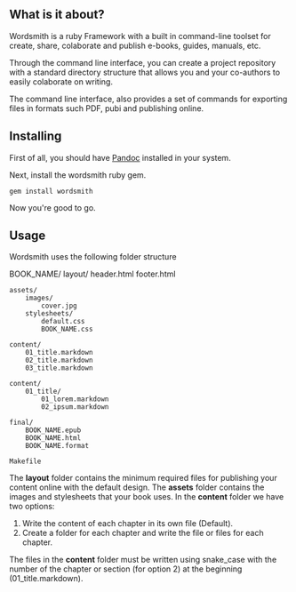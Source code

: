 ## What is it about?

Wordsmith is a ruby Framework with a built in command-line toolset for
create, share, colaborate and publish e-books, guides, manuals, etc.

Through the command line interface, you can create a project repository
with a standard directory structure that allows you and your co-authors to
easily colaborate on writing.

The command line interface, also provides a set of commands for
exporting files in formats such PDF, pubi and publishing online.

## Installing

First of all, you should have [Pandoc](http://johnmacfarlane.net/pandoc/installing.html) 
installed in your system.

Next, install the wordsmith ruby gem.

    gem install wordsmith

Now you're good to go.

## Usage

Wordsmith uses the following folder structure

BOOK_NAME/
	layout/
		header.html
		footer.html

	assets/
		images/
			cover.jpg
		stylesheets/
			default.css
			BOOK_NAME.css	

	content/	
		01_title.markdown
		02_title.markdown
		03_title.markdown

	content/
		01_title/
			01_lorem.markdown
			02_ipsum.markdown

	final/
		BOOK_NAME.epub
		BOOK_NAME.html
		BOOK_NAME.format

	Makefile

The **layout** folder contains the minimum required files for publishing your content 
online with the default design.
The **assets** folder contains the images and stylesheets that your book uses.
In the **content** folder we have two options:
1. Write the content of each chapter in its own file (Default).
2. Create a folder for each chapter and write the file or files for each chapter.

The files in the **content** folder must be written using snake_case with the number of 
the chapter or section (for option 2) at the beginning (01_title.markdown).